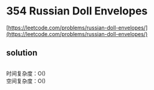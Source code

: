 # 354 Russian Doll Envelopes
[https://leetcode.com/problems/russian-doll-envelopes/](https://leetcode.com/problems/russian-doll-envelopes/)


## solution

```python

```
时间复杂度：O() <br>
空间复杂度：O()
